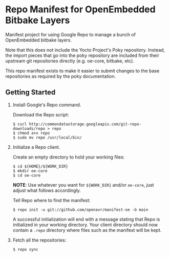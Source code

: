Repo Manifest for OpenEmbedded Bitbake Layers
=============================================

Manifest project for using Google Repo to manage a bunch of OpenEmbedded bitbake
layers.

Note that this does not include the Yocto Project's Poky repository. Instead,
the import pieces that go into the poky repository are included from their
upstream git repositories directly (e.g. oe-core, bitbake, etc).

This repo manifest exists to make it easier to submit changes to the base
repositories as required by the poky documentation.

Getting Started
---------------

1.  Install Google's Repo command.

    Download the Repo script:

        $ curl http://commondatastorage.googleapis.com/git-repo-downloads/repo > repo
        $ chmod a+x repo
        $ sudo mv repo /usr/local/bin/

2.  Initialize a Repo client.

    Create an empty directory to hold your working files:

        $ cd ${HOME}/${WORK_DIR}
        $ mkdir oe-core
        $ cd oe-core

    **NOTE**: Use whatever you want for `${WORK_DIR}` and/or `oe-core`, just
    adjust what follows accordingly.

    Tell Repo where to find the manifest:

        $ repo init -u git://github.com/openavr/manifest-oe -b main

    A successful initialization will end with a message stating that Repo is
    initialized in your working directory. Your client directory should now
    contain a `.repo` directory where files such as the manifest will be kept.

3.  Fetch all the repositories:

        $ repo sync
